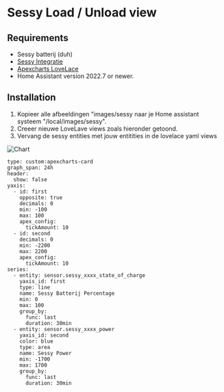 # Sessy Load / Unload view

## Requirements
- Sessy batterij (duh)
- [Sessy Integratie](https://github.com/PimDoos/ha-sessy)
- [Apexcharts LoveLace](https://github.com/RomRider/apexcharts-card)
- Home Assistant version 2022.7 or newer.


## Installation

1. Kopieer alle afbeeldingen "images/sessy naar je Home assistant systeem "/local/images/sessy".
2. Creeer nieuwe LoveLave views zoals hieronder getoond.
3. Vervang de sessy entities met jouw entitities in de lovelace yaml views

![Chart](README/screenshot3.png)
```
type: custom:apexcharts-card
graph_span: 24h
header:
  show: false
yaxis:
  - id: first
    opposite: true
    decimals: 0
    min: -100
    max: 100
    apex_config:
      tickAmount: 10
  - id: second
    decimals: 0
    min: -2200
    max: 2200
    apex_config:
      tickAmount: 10
series:
  - entity: sensor.sessy_xxxx_state_of_charge
    yaxis_id: first
    type: line
    name: Sessy Batterij Percentage
    min: 0
    max: 100
    group_by:
      func: last
      duration: 30min
  - entity: sensor.sessy_xxxx_power
    yaxis_id: second
    color: blue
    type: area
    name: Sessy Power
    min: -1700
    max: 1700
    group_by:
      func: last
      duration: 30min
```

